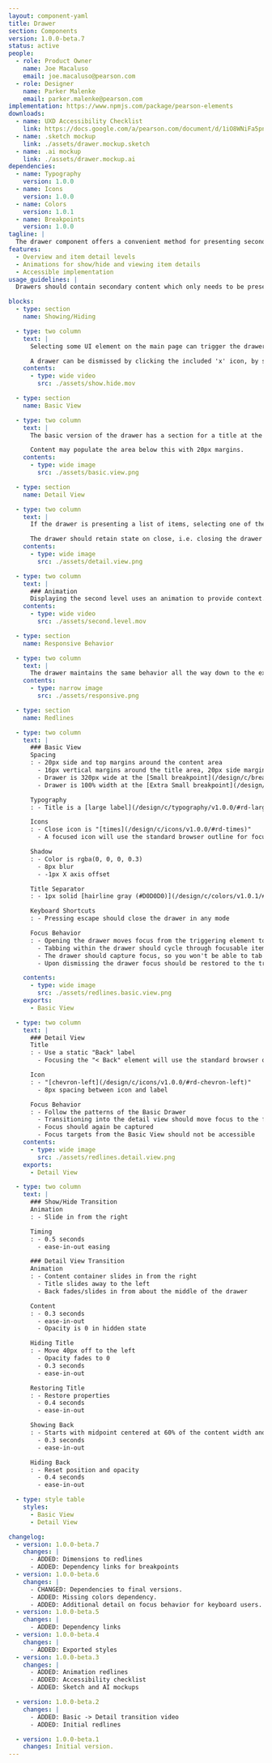 ```yaml
---
layout: component-yaml
title: Drawer
section: Components
version: 1.0.0-beta.7
status: active
people:
  - role: Product Owner
    name: Joe Macaluso
    email: joe.macaluso@pearson.com
  - role: Designer
    name: Parker Malenke
    email: parker.malenke@pearson.com
implementation: https://www.npmjs.com/package/pearson-elements
downloads:
  - name: UXD Accessibility Checklist
    link: https://docs.google.com/a/pearson.com/document/d/1iO8WNiFa5pn6_JleXMUufIvIsXEbVHXsiYUcgxtW-iM/edit?usp=sharing
  - name: .sketch mockup
    link: ./assets/drawer.mockup.sketch
  - name: .ai mockup
    link: ./assets/drawer.mockup.ai
dependencies:
  - name: Typography
    version: 1.0.0
  - name: Icons
    version: 1.0.0
  - name: Colors
    version: 1.0.1
  - name: Breakpoints
    version: 1.0.0
tagline: |
  The drawer component offers a convenient method for presenting secondary information which doesn't need to be immediately visible.
features:
  - Overview and item detail levels
  - Animations for show/hide and viewing item details
  - Accessible implementation
usage_guidelines: |
  Drawers should contain secondary content which only needs to be presented when specifically requested by the user, such as help information.

blocks:
  - type: section
    name: Showing/Hiding

  - type: two column
    text: |
      Selecting some UI element on the main page can trigger the drawer to slide in from the right, for example clicking 'Help' in the header.

      A drawer can be dismissed by clicking the included 'x' icon, by selecting the trigger element again, or by hitting the escape key.
    contents:
      - type: wide video
        src: ./assets/show.hide.mov

  - type: section
    name: Basic View

  - type: two column
    text: |
      The basic version of the drawer has a section for a title at the top and a built in close 'x' icon.

      Content may populate the area below this with 20px margins.
    contents:
      - type: wide image
        src: ./assets/basic.view.png

  - type: section
    name: Detail View

  - type: two column
    text: |
      If the drawer is presenting a list of items, selecting one of them should transition the drawer to the detail view. This adds a back label and icon for returning to the originating view.

      The drawer should retain state on close, i.e. closing the drawer on a detail view and then reopening the same drawer will return the user to that detail view.
    contents:
      - type: wide image
        src: ./assets/detail.view.png

  - type: two column
    text: |
      ### Animation
      Displaying the second level uses an animation to provide context.
    contents:
      - type: wide video
        src: ./assets/second.level.mov

  - type: section
    name: Responsive Behavior

  - type: two column
    text: |
      The drawer maintains the same behavior all the way down to the extra small breakpoint, at which point it begins taking up 100% of the viewport width.
    contents:
      - type: narrow image
        src: ./assets/responsive.png

  - type: section
    name: Redlines

  - type: two column
    text: |
      ### Basic View
      Spacing
      : - 20px side and top margins around the content area
        - 16px vertical margins around the title area, 20px side margins
        - Drawer is 320px wide at the [Small breakpoint](/design/c/breakpoints/v1.0.0/#rd-small) and wider
        - Drawer is 100% width at the [Extra Small breakpoint](/design/c/breakpoints/v1.0.0/#rd-extra-small)

      Typography
      : - Title is a [large label](/design/c/typography/v1.0.0/#rd-large-label)

      Icons
      : - Close icon is "[times](/design/c/icons/v1.0.0/#rd-times)"
        - A focused icon will use the standard browser outline for focus

      Shadow
      : - Color is rgba(0, 0, 0, 0.3)
        - 8px blur
        - -1px X axis offset

      Title Separator
      : - 1px solid [hairline gray (#D0D0D0)](/design/c/colors/v1.0.1/#rd-hairline-gray-d0d0d0)

      Keyboard Shortcuts
      : - Pressing escape should close the drawer in any mode

      Focus Behavior
      : - Opening the drawer moves focus from the triggering element to the first focusable item within the drawer (typically the Close icon).
        - Tabbing within the drawer should cycle through focusable items like normal
        - The drawer should capture focus, so you won't be able to tab out of the drawer
        - Upon dismissing the drawer focus should be restored to the triggering element

    contents:
      - type: wide image
        src: ./assets/redlines.basic.view.png
    exports:
      - Basic View

  - type: two column
    text: |
      ### Detail View
      Title
      : - Use a static "Back" label
        - Focusing the "< Back" element will use the standard browser outline for focus

      Icon
      : - "[chevron-left](/design/c/icons/v1.0.0/#rd-chevron-left)"
        - 8px spacing between icon and label

      Focus Behavior
      : - Follow the patterns of the Basic Drawer
        - Transitioning into the detail view should move focus to the first focusable element of the view (typically the back button)
        - Focus should again be captured
        - Focus targets from the Basic View should not be accessible
    contents:
      - type: wide image
        src: ./assets/redlines.detail.view.png
    exports:
      - Detail View

  - type: two column
    text: |
      ### Show/Hide Transition
      Animation
      : - Slide in from the right

      Timing
      : - 0.5 seconds
        - ease-in-out easing

      ### Detail View Transition
      Animation
      : - Content container slides in from the right
        - Title slides away to the left
        - Back fades/slides in from about the middle of the drawer

      Content
      : - 0.3 seconds
        - ease-in-out
        - Opacity is 0 in hidden state

      Hiding Title
      : - Move 40px off to the left
        - Opacity fades to 0
        - 0.3 seconds
        - ease-in-out

      Restoring Title
      : - Restore properties
        - 0.4 seconds
        - ease-in-out

      Showing Back
      : - Starts with midpoint centered at 60% of the content width and opacity of 0
        - 0.3 seconds
        - ease-in-out

      Hiding Back
      : - Reset position and opacity
        - 0.4 seconds
        - ease-in-out

  - type: style table
    styles:
      - Basic View
      - Detail View

changelog:
  - version: 1.0.0-beta.7
    changes: |
      - ADDED: Dimensions to redlines
      - ADDED: Dependency links for breakpoints
  - version: 1.0.0-beta.6
    changes: |
      - CHANGED: Dependencies to final versions.
      - ADDED: Missing colors dependency.
      - ADDED: Additional detail on focus behavior for keyboard users.
  - version: 1.0.0-beta.5
    changes: |
      - ADDED: Dependency links
  - version: 1.0.0-beta.4
    changes: |
      - ADDED: Exported styles
  - version: 1.0.0-beta.3
    changes: |
      - ADDED: Animation redlines
      - ADDED: Accessibility checklist
      - ADDED: Sketch and AI mockups

  - version: 1.0.0-beta.2
    changes: |
      - ADDED: Basic -> Detail transition video
      - ADDED: Initial redlines

  - version: 1.0.0-beta.1
    changes: Initial version.
---
```

